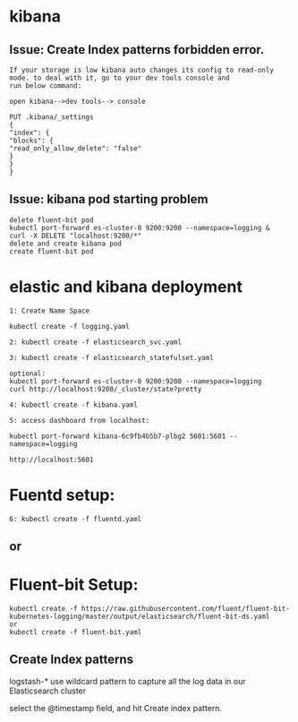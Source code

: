 # kibana

## Issue: Create Index patterns forbidden error. 
~~~
If your storage is low kibana auto changes its config to read-only mode. to deal with it, go to your dev tools console and
run below command:

open kibana-->dev tools--> console

PUT .kibana/_settings
{
"index": {
"blocks": {
"read_only_allow_delete": "false"
}
}
}
~~~
## Issue: kibana pod starting problem
~~~
delete fluent-bit pod
kubectl port-forward es-cluster-0 9200:9200 --namespace=logging &
curl -X DELETE "localhost:9200/*"
delete and create kibana pod
create fluent-bit pod
~~~


# elastic and kibana deployment
~~~
1: Create Name Space

kubectl create -f logging.yaml

2: kubectl create -f elasticsearch_svc.yaml

3: kubectl create -f elasticsearch_statefulset.yaml

optional: 
kubectl port-forward es-cluster-0 9200:9200 --namespace=logging
curl http://localhost:9200/_cluster/state?pretty

4: kubectl create -f kibana.yaml

5: access dashboard from localhost:

kubectl port-forward kibana-6c9fb4b5b7-plbg2 5601:5601 --namespace=logging

http://localhost:5601
~~~

# Fuentd setup:
~~~
6: kubectl create -f fluentd.yaml
~~~
## or 

# Fluent-bit Setup:

~~~
kubectl create -f https://raw.githubusercontent.com/fluent/fluent-bit-kubernetes-logging/master/output/elasticsearch/fluent-bit-ds.yaml
or 
kubectl create -f fluent-bit.yaml
~~~

## Create Index patterns

logstash-* use wildcard pattern to capture all the log data in our Elasticsearch cluster

select the @timestamp field, and hit Create index pattern.
